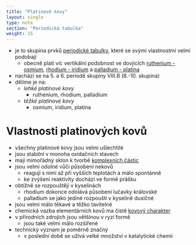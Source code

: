 ```yaml
---
title: "Platinové kovy"
layout: single
type: note
section: "Periodická tabulka"
weight: 15
---
```

- je to skupina prvků [periodické tabulky](/notes/research/chemistry/inorganic-chemistry/periodic-table/periodic-table-of-elements), které se svými vlastnostmi velmi podobají
    - obecně platí víc vertikální podobnost ve dovjicích [ruthenium - osmium](/notes/research/chemistry/inorganic-chemistry/periodic-table/ruthenium-and-osmium), [rhodium - iridium](/notes/research/chemistry/inorganic-chemistry/periodic-table/rhodium-and-iridium) a [palladium - platina](/notes/research/chemistry/inorganic-chemistry/periodic-table/palladium-and-platinum)
- nachází se na 5. a 6. periodě skupiny VIII.B (8.-10. skupina)
- dělíme je na:
    - _lehké platinové kovy_
        - ruthenium, rhodium, palladium
    - _těžké platinové kovy_
        - osmium, iridium, platina
# Vlastnosti platinových kovů
- všechny platinové kovy jsou velmi ušlechtilé
- jsou stabilní v monoha oxidačních stavech
- mají mimořádný sklon k tvorbě [komplexních částic](/notes/research/chemistry/inorganic-chemistry/general-inorganic-chemistry/complex-compounds)
- jsou velmi odolné vůči působení nekovů
    - reagují s nimi až při vyšších teplotách a málo spontánně
    - ke zvýšení reaktivity dochází ve formě prášku
- obtížně se rozpouštějí v kyselinách
    - rhodium dokonce odolává působení lučavky královské
    - palladium se jako jediné rozpouští v kyselině dusičné
- jsou velmi málo těkavé a těžko tavitelné
- chemická vazba elementárních kovů ma čistě [kovový charakter](/notes/research/chemistry/general-chemistry/chemical-bonds/metalic-bond)
- v přírodních zdrojích jsou většinou v ryzí formě
    - jsou také velmi málo rozšířené
- technický význam je poměrně značný
    - v poslední době se užívá velké množství v katalytické chemii
